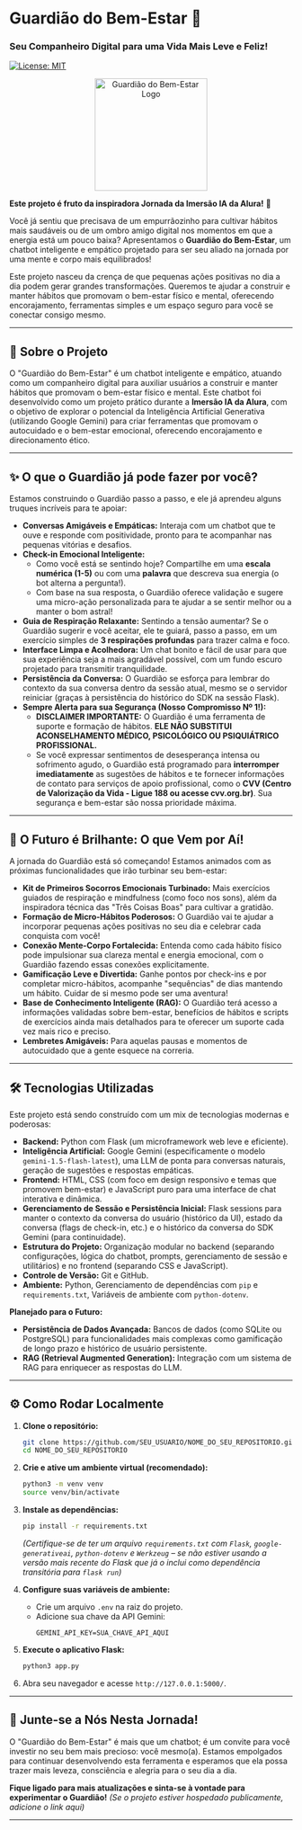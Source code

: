 # Guardião do Bem-Estar 🌟 
### Seu Companheiro Digital para uma Vida Mais Leve e Feliz!

[![License: MIT](https://img.shields.io/badge/License-MIT-yellow.svg)](https://opensource.org/licenses/MIT)

<p align="center">
  <!-- Substitua pela URL da sua imagem ou remova se não tiver -->
  <img src="URL_PARA_UM_LOGO_OU_IMAGEM_LEGAL_DO_PROJETO_SE_TIVER.png" alt="Guardião do Bem-Estar Logo" width="200"/>
</p>

**Este projeto é fruto da inspiradora Jornada da Imersão IA da Alura!** 🚀

Você já sentiu que precisava de um empurrãozinho para cultivar hábitos mais saudáveis ou de um ombro amigo digital nos momentos em que a energia está um pouco baixa? Apresentamos o **Guardião do Bem-Estar**, um chatbot inteligente e empático projetado para ser seu aliado na jornada por uma mente e corpo mais equilibrados!

Este projeto nasceu da crença de que pequenas ações positivas no dia a dia podem gerar grandes transformações. Queremos te ajudar a construir e manter hábitos que promovam o bem-estar físico e mental, oferecendo encorajamento, ferramentas simples e um espaço seguro para você se conectar consigo mesmo.

---

## 🎯 Sobre o Projeto

O "Guardião do Bem-Estar" é um chatbot inteligente e empático, atuando como um companheiro digital para auxiliar usuários a construir e manter hábitos que promovam o bem-estar físico e mental.
Este chatbot foi desenvolvido como um projeto prático durante a **Imersão IA da Alura**, com o objetivo de explorar o potencial da Inteligência Artificial Generativa (utilizando Google Gemini) para criar ferramentas que promovam o autocuidado e o bem-estar emocional, oferecendo encorajamento e direcionamento ético.

---

## ✨ O que o Guardião já pode fazer por você?

Estamos construindo o Guardião passo a passo, e ele já aprendeu alguns truques incríveis para te apoiar:

*   **Conversas Amigáveis e Empáticas:** Interaja com um chatbot que te ouve e responde com positividade, pronto para te acompanhar nas pequenas vitórias e desafios.
*   **Check-in Emocional Inteligente:**
    *   Como você está se sentindo hoje? Compartilhe em uma **escala numérica (1-5)** ou com uma **palavra** que descreva sua energia (o bot alterna a pergunta!).
    *   Com base na sua resposta, o Guardião oferece validação e sugere uma micro-ação personalizada para te ajudar a se sentir melhor ou a manter o bom astral!
*   **Guia de Respiração Relaxante:** Sentindo a tensão aumentar? Se o Guardião sugerir e você aceitar, ele te guiará, passo a passo, em um exercício simples de **3 respirações profundas** para trazer calma e foco.
*   **Interface Limpa e Acolhedora:** Um chat bonito e fácil de usar para que sua experiência seja a mais agradável possível, com um fundo escuro projetado para transmitir tranquilidade.
*   **Persistência da Conversa:** O Guardião se esforça para lembrar do contexto da sua conversa dentro da sessão atual, mesmo se o servidor reiniciar (graças à persistência do histórico do SDK na sessão Flask).
*   **Sempre Alerta para sua Segurança (Nosso Compromisso Nº 1!):**
    *   **DISCLAIMER IMPORTANTE:** O Guardião é uma ferramenta de suporte e formação de hábitos. **ELE NÃO SUBSTITUI ACONSELHAMENTO MÉDICO, PSICOLÓGICO OU PSIQUIÁTRICO PROFISSIONAL.**
    *   Se você expressar sentimentos de desesperança intensa ou sofrimento agudo, o Guardião está programado para **interromper imediatamente** as sugestões de hábitos e te fornecer informações de contato para serviços de apoio profissional, como o **CVV (Centro de Valorização da Vida - Ligue 188 ou acesse cvv.org.br)**. Sua segurança e bem-estar são nossa prioridade máxima.

---

## 🚀 O Futuro é Brilhante: O que Vem por Aí!

A jornada do Guardião está só começando! Estamos animados com as próximas funcionalidades que irão turbinar seu bem-estar:

*   **Kit de Primeiros Socorros Emocionais Turbinado:** Mais exercícios guiados de respiração e mindfulness (como foco nos sons), além da inspiradora técnica das "Três Coisas Boas" para cultivar a gratidão.
*   **Formação de Micro-Hábitos Poderosos:** O Guardião vai te ajudar a incorporar pequenas ações positivas no seu dia e celebrar cada conquista com você!
*   **Conexão Mente-Corpo Fortalecida:** Entenda como cada hábito físico pode impulsionar sua clareza mental e energia emocional, com o Guardião fazendo essas conexões explicitamente.
*   **Gamificação Leve e Divertida:** Ganhe pontos por check-ins e por completar micro-hábitos, acompanhe "sequências" de dias mantendo um hábito. Cuidar de si mesmo pode ser uma aventura!
*   **Base de Conhecimento Inteligente (RAG):** O Guardião terá acesso a informações validadas sobre bem-estar, benefícios de hábitos e scripts de exercícios ainda mais detalhados para te oferecer um suporte cada vez mais rico e preciso.
*   **Lembretes Amigáveis:** Para aquelas pausas e momentos de autocuidado que a gente esquece na correria.

---

## 🛠️ Tecnologias Utilizadas

Este projeto está sendo construído com um mix de tecnologias modernas e poderosas:

*   **Backend:** Python com Flask (um microframework web leve e eficiente).
*   **Inteligência Artificial:** Google Gemini (especificamente o modelo `gemini-1.5-flash-latest`), uma LLM de ponta para conversas naturais, geração de sugestões e respostas empáticas.
*   **Frontend:** HTML, CSS (com foco em design responsivo e temas que promovem bem-estar) e JavaScript puro para uma interface de chat interativa e dinâmica.
*   **Gerenciamento de Sessão e Persistência Inicial:** Flask sessions para manter o contexto da conversa do usuário (histórico da UI), estado da conversa (flags de check-in, etc.) e o histórico da conversa do SDK Gemini (para continuidade).
*   **Estrutura do Projeto:** Organização modular no backend (separando configurações, lógica do chatbot, prompts, gerenciamento de sessão e utilitários) e no frontend (separando CSS e JavaScript).
*   **Controle de Versão:** Git e GitHub.
*   **Ambiente:** Python, Gerenciamento de dependências com `pip` e `requirements.txt`, Variáveis de ambiente com `python-dotenv`.

**Planejado para o Futuro:**
*   **Persistência de Dados Avançada:** Bancos de dados (como SQLite ou PostgreSQL) para funcionalidades mais complexas como gamificação de longo prazo e histórico de usuário persistente.
*   **RAG (Retrieval Augmented Generation):** Integração com um sistema de RAG para enriquecer as respostas do LLM.

---

## ⚙️ Como Rodar Localmente

1.  **Clone o repositório:**
    ```bash
    git clone https://github.com/SEU_USUARIO/NOME_DO_SEU_REPOSITORIO.git
    cd NOME_DO_SEU_REPOSITORIO
    ```
2.  **Crie e ative um ambiente virtual (recomendado):**
    ```bash
    python3 -m venv venv
    source venv/bin/activate
    ```
3.  **Instale as dependências:**
    ```bash
    pip install -r requirements.txt 
    ```
    *(Certifique-se de ter um arquivo `requirements.txt` com `Flask`, `google-generativeai`, `python-dotenv` e `Werkzeug` – se não estiver usando a versão mais recente do Flask que já o inclui como dependência transitória para `flask run`)*

4.  **Configure suas variáveis de ambiente:**
    *   Crie um arquivo `.env` na raiz do projeto.
    *   Adicione sua chave da API Gemini:
        ```env
        GEMINI_API_KEY=SUA_CHAVE_API_AQUI
        ```

5.  **Execute o aplicativo Flask:**
    ```bash
    python3 app.py
    ```
6.  Abra seu navegador e acesse `http://127.0.0.1:5000/`.

---

## 💖 Junte-se a Nós Nesta Jornada!

O "Guardião do Bem-Estar" é mais que um chatbot; é um convite para você investir no seu bem mais precioso: você mesmo(a). Estamos empolgados para continuar desenvolvendo esta ferramenta e esperamos que ela possa trazer mais leveza, consciência e alegria para o seu dia a dia.

**Fique ligado para mais atualizações e sinta-se à vontade para experimentar o Guardião!**
_(Se o projeto estiver hospedado publicamente, adicione o link aqui)_

---
<!-- 
## 🤝 Como Contribuir (Opcional)

Adoramos contribuições! Se você tem ideias, sugestões ou quer ajudar no desenvolvimento, por favor:
1. Faça um fork do projeto.
2. Crie uma branch para sua feature (`git checkout -b feature/MinhaNovaFeature`).
3. Faça commit das suas alterações (`git commit -m 'Adiciona MinhaNovaFeature'`).
4. Faça push para a branch (`git push origin feature/MinhaNovaFeature`).
5. Abra um Pull Request.
-->